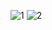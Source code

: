 <!--### Hi there 👋 -->

<!--
**Ratinkumar/RatinKumar** is a ✨ _special_ ✨ repository because its `README.md` (this file) appears on your GitHub profile.

Here are some ideas to get you started:

- 🔭 I’m currently working on ...
- 🌱 I’m currently learning ...
- 👯 I’m looking to collaborate on ...
- 🤔 I’m looking for help with ...
- 💬 Ask me about ...
- 📫 How to reach me: ...
- 😄 Pronouns: ...
- ⚡ Fun fact: ...
-->
![1](https://github.com/Ratinkumar/RatinKumar/assets/122297023/c123fd88-6eb3-4a05-9732-ec578c1ba894)
![2](https://github.com/Ratinkumar/RatinKumar/assets/122297023/52a69ce4-540d-4a43-afa8-948a5eedb193)


